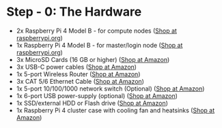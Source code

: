 # Step - 0: The Hardware
 - 2x Raspberry Pi 4 Model B - for compute nodes ([Shop at raspberrypi.org](https://www.raspberrypi.org/products/raspberry-pi-4-model-b/))
 - 1x Raspberry Pi 4 Model B - for master/login node ([Shop at raspberrypi.org](https://www.raspberrypi.org/products/raspberry-pi-4-model-b/))
 - 3x MicroSD Cards (16 GB or higher) ([Shop at Amazon](https://www.amazon.com/PNY-Elite-microSDHC-Memory-3-Pack/dp/B07YXJM282/))
 - 3x USB-C power cables ([Shop at Amazon](https://www.amazon.com/dp/B08G1HS6SL/))
 - 1x 5-port Wireless Router ([Shop at Amazon](https://www.amazon.com/TP-Link-AC1200-WiFi-Router-Access/dp/B07RKYQGG4/))
 - 3x CAT 5/6 Ethernet Cable ([Shop at Amazon](https://www.amazon.com/Cable-Matters-5-Pack-Snagless-Ethernet/dp/B00C2B3T6C/))
 - 1x 5-port 10/100/1000 network switch (Optional) ([Shop at Amazon](https://www.amazon.com/NETGEAR-5-Port-Gigabit-Ethernet-Unmanaged/dp/B07S98YLHM/))
 - 1x 6-port USB power-supply (optional) ([Shop at Amazon](https://www.amazon.com/Anker-5-Port-Charger-PowerPort-iPhone/dp/B00VH8ZW02/))
 - 1x SSD/external HDD or Flash drive ([Shop at Amazon](https://www.amazon.com/PNY-Turbo-32GB-Flash-Drive/dp/B00FDUHD2K/))
 - 1x Raspberry Pi 4 cluster case with cooling fan and heatsinks ([Shop at Amazon](https://www.amazon.com/GeeekPi-Cluster-Raspberry-Heatsink-Stackable/dp/B07MW24S61/))
